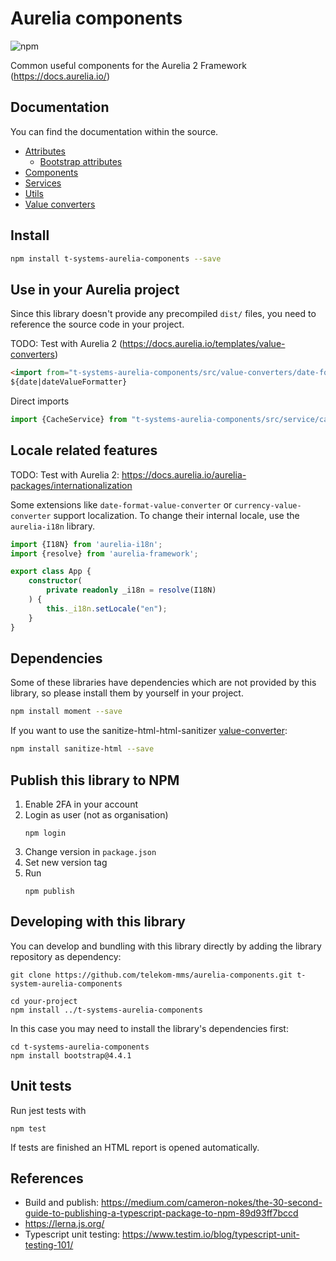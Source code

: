 # Aurelia components

![npm](https://img.shields.io/npm/v/t-systems-aurelia-components)

Common useful components for the Aurelia 2 Framework (https://docs.aurelia.io/)

## Documentation

You can find the documentation within the source.

* [Attributes](src/attributes/README.md)
  * [Bootstrap attributes](src/attributes/bootstrap/README.md) 
* [Components](src/components/README.md)
* [Services](src/services/README.md)
* [Utils](src/utils/README.md)
* [Value converters](src/value-converters/README.md)

## Install

```bash
npm install t-systems-aurelia-components --save
```

## Use in your Aurelia project

Since this library doesn't provide any precompiled `dist/` files, you need to reference the source code in your project.

TODO: Test with Aurelia 2 (https://docs.aurelia.io/templates/value-converters)

```html
<import from="t-systems-aurelia-components/src/value-converters/date-format-value-converter" />
${date|dateValueFormatter}

```
Direct imports
```typescript
import {CacheService} from "t-systems-aurelia-components/src/service/cache-service";
```

## Locale related features

TODO: Test with Aurelia 2: https://docs.aurelia.io/aurelia-packages/internationalization

Some extensions like `date-format-value-converter` or `currency-value-converter` support localization. To change their internal locale, use the `aurelia-i18n` library.

```typescript
import {I18N} from 'aurelia-i18n';
import {resolve} from 'aurelia-framework';

export class App {
    constructor(
        private readonly _i18n = resolve(I18N)
    ) {
        this._i18n.setLocale("en");
    }
}
```

## Dependencies

Some of these libraries have dependencies which are not provided by this library, so please install them by yourself in your project.
```bash
npm install moment --save
```

If you want to use the sanitize-html-html-sanitizer [value-converter](src/value-converters/README.md):
```bash
npm install sanitize-html --save
```

## Publish this library to NPM

1. Enable 2FA in your account
2. Login as user (not as organisation)
    ```shell
    npm login
    ```
3. Change version in `package.json`
4. Set new version tag
5. Run 
    ```shell
    npm publish
    ```
  
## Developing with this library
You can develop and bundling with this library directly by adding the library repository as dependency:
```shell
git clone https://github.com/telekom-mms/aurelia-components.git t-system-aurelia-components

cd your-project
npm install ../t-systems-aurelia-components
```

In this case you may need to install the library's dependencies first:
```shell
cd t-systems-aurelia-components
npm install bootstrap@4.4.1
```

## Unit tests

Run jest tests with
```shell
npm test
```
If tests are finished an HTML report is opened automatically.

## References
* Build and publish: https://medium.com/cameron-nokes/the-30-second-guide-to-publishing-a-typescript-package-to-npm-89d93ff7bccd
* https://lerna.js.org/
* Typescript unit testing: https://www.testim.io/blog/typescript-unit-testing-101/
